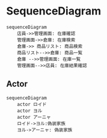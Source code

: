 # SequenceDiagram

```mermaid
sequenceDiagram
    店員->>管理画面: 在庫確認
    管理画面->>倉庫: 在庫検索
    倉庫->> 商品リスト: 商品検索
    商品リスト-->>倉庫: 商品一覧
    倉庫 -->>管理画面: 在庫一覧
    管理画面-->>店員: 在庫結果確認
```

## Actor

```mermaid
sequenceDiagram
    actor ロイド
    actor ヨル
    actor アーニャ
    ロイド->ヨル:偽装家族
    ヨル->アーニャ: 偽装家族
```

